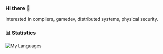 ### Hi there 👋

Interested in compilers, gamedev, distributed systems, physical security.

### 📊 Statistics

![My Languages](https://github-readme-stats.vercel.app/api/top-langs/?username=omnisci3nce)
